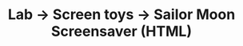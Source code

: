 ---
layout: wip.njk
title: Lab → Screen toys → Sailor Moon Screensaver (HTML)
intro: Coming soon.
---